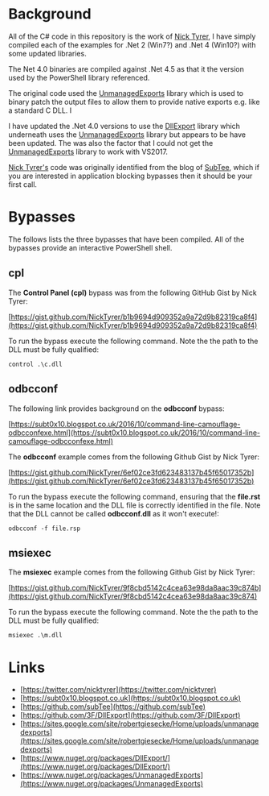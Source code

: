 # Background

All of the C# code in this repository is the work of [Nick Tyrer](https://twitter.com/nicktyrer), I have simply compiled each of the examples for .Net 2 (Win7?) and .Net 4 (Win10?) with some updated libraries.

The Net 4.0 binaries are compiled against .Net 4.5 as that it the version used by the PowerShell library referenced.

The original code used the [UnmanagedExports](https://sites.google.com/site/robertgiesecke/Home/uploads/unmanagedexports) library which is used to binary patch the output files to allow them to provide native exports e.g. like a standard C DLL. I

I have updated the .Net 4.0 versions to use the [DllExport](https://github.com/3F/DllExport) library which underneath uses the [UnmanagedExports](https://sites.google.com/site/robertgiesecke/Home/uploads/unmanagedexports) library but appears to be have been updated. The was also the factor that I could not get the [UnmanagedExports](https://sites.google.com/site/robertgiesecke/Home/uploads/unmanagedexports) library to work with VS2017.

[Nick Tyrer's](https://twitter.com/nicktyrer) code was originally identified from the blog of [SubTee](https://subt0x10.blogspot.co.uk/), which if you are interested in application blocking bypasses then it should be your first call. 

# Bypasses

The follows lists the three bypasses that have been compiled. All of the bypasses provide an interactive PowerShell shell.

## cpl

The **Control Panel (cpl)** bypass was from the following GitHub Gist by Nick Tyrer:

[https://gist.github.com/NickTyrer/b1b9694d909352a9a72d9b82319ca8f4](https://gist.github.com/NickTyrer/b1b9694d909352a9a72d9b82319ca8f4)

To run the bypass execute the following command. Note the the path to the DLL must be fully qualified:

```
control .\c.dll
```

## odbcconf

The following link provides background on the **odbcconf** bypass:

[https://subt0x10.blogspot.co.uk/2016/10/command-line-camouflage-odbcconfexe.html](https://subt0x10.blogspot.co.uk/2016/10/command-line-camouflage-odbcconfexe.html) 

The **odbcconf** example comes from the following Github Gist by Nick Tyrer:

[https://gist.github.com/NickTyrer/6ef02ce3fd623483137b45f65017352b](https://gist.github.com/NickTyrer/6ef02ce3fd623483137b45f65017352b)

To run the bypass execute the following command, ensuring that the **file.rst** is in the same location and the DLL file is correctly identified in the file. Note that the DLL cannot be called **odbcconf.dll** as it won't execute!:

```
odbcconf -f file.rsp
```

## msiexec

The **msiexec** example comes from the following Github Gist by Nick Tyrer:

[https://gist.github.com/NickTyrer/9f8cbd5142c4cea63e98da8aac39c874b](https://gist.github.com/NickTyrer/9f8cbd5142c4cea63e98da8aac39c874)


To run the bypass execute the following command. Note the the path to the DLL must be fully qualified:

```
msiexec .\m.dll
```

# Links

- [https://twitter.com/nicktyrer](https://twitter.com/nicktyrer)
- [https://subt0x10.blogspot.co.uk](https://subt0x10.blogspot.co.uk)
- [https://github.com/subTee](https://github.com/subTee)
- [https://github.com/3F/DllExport](https://github.com/3F/DllExport)
- [https://sites.google.com/site/robertgiesecke/Home/uploads/unmanagedexports](https://sites.google.com/site/robertgiesecke/Home/uploads/unmanagedexports)
- [https://www.nuget.org/packages/DllExport/](https://www.nuget.org/packages/DllExport/)
- [https://www.nuget.org/packages/UnmanagedExports](https://www.nuget.org/packages/UnmanagedExports)
